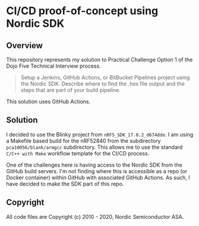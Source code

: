 # CI/CD proof-of-concept using Nordic SDK
## Overview
This repository represents my solution to Practical Challenge Option 1 of the Dojo Five Technical Interview process.
> Setup a Jenkins, GitHub Actions, or BitBucket Pipelines project using the Nordic SDK.  Describe where to find the .hex file output and the steps that are part of your build pipeline.

This solution uses GitHub Actions.

## Solution
I decided to use the Blinky project from `nRF5_SDK_17.0.2_d674dde`.  I am using a Makefile based build for the nRF52840 from the subdirectory `pca10056/blank/armgcc` subdirectory.  This allows me to use the standard `C/C++ with Make` workflow template for the CI/CD process.

One of the challenges here is having access to the Nordic SDK from the GitHub build servers.  I'm not finding where this is accessible as a repo (or Docker container) within GitHub with associated GitHub Actions.  As such, I have decided to make the SDK part of this repo.

## Copyright
All code files are Copyright (c) 2010 - 2020, Nordic Semiconductor ASA.
